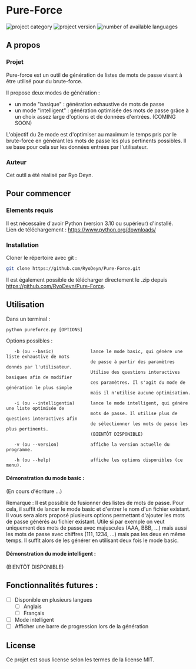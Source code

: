 # Pure-Force

![project category](https://img.shields.io/badge/Categorie%20de%20projet-Pain-red?style=flat-square)
![project version](https://img.shields.io/badge/Version-1.0.0-brightgreen?style=flat-square)
![number of available languages](https://img.shields.io/badge/Langages%20disponibles-2-blue?style=flat-square)

## A propos

### Projet

Pure-force est un outil de génération de listes de mots de passe visant à être utilisé pour du brute-force.

Il propose deux modes de génération :
- un mode "basique" : génération exhaustive de mots de passe
- un mode "intelligent" : génération optimisée des mots de passe grâce à un choix assez large d'options et de données d'entrées. (COMING SOON)

L'objectif du 2e mode est d'optimiser au maximum le temps pris par le brute-force en générant les mots de passe les plus pertinents possibles.
Il se base pour cela sur les données entrées par l'utilisateur.

### Auteur

Cet outil a été réalisé par Ryo Deyn.

## Pour commencer

### Elements requis

Il est nécessaire d'avoir Python (version 3.10 ou supérieur) d'installé.   
Lien de téléchargement : https://www.python.org/downloads/

### Installation

Cloner le répertoire avec git :
```sh
git clone https://github.com/RyoDeyn/Pure-Force.git
```

Il est également possible de télécharger directement le .zip depuis https://github.com/RyoDeyn/Pure-Force.

## Utilisation

Dans un terminal :
```
python pureforce.py [OPTIONS]
```
Options possibles :
```
   -b (ou --basic)              lance le mode basic, qui génère une liste exhaustive de mots
                                de passe à partir des paramètres donnés par l'utilisateur.
                                Utilise des questions interactives basiques afin de modifier
                                ces paramètres. Il s'agit du mode de génération le plus simple
                                mais il n'utilise aucune optimisation.
                                
   -i (ou --intelligentia)      lance le mode intelligent, qui génère une liste optimisée de
                                mots de passe. Il utilise plus de questions interactives afin
                                de sélectionner les mots de passe les plus pertinents.
                                (BIENTÔT DISPONIBLE)
                               
   -v (ou --version)            affiche la version actuelle du programme.
   
   -h (ou --help)               affiche les options disponibles (ce menu).
```
#### Démonstration du mode basic :

(En cours d'écriture ...)

Remarque :
Il est possible de fusionner des listes de mots de passe. Pour cela, il suffit de lancer le mode basic et d'entrer le nom d'un fichier existant.
Il vous sera alors proposé plusieurs options permettant d'ajouter les mots de passe générés au fichier existant.
Utile si par exemple on veut uniquement des mots de passe avec majuscules (AAA, BBB, …) mais aussi les mots de passe avec chiffres (111, 1234, …) mais pas les deux en même temps. Il suffit alors de les générer en utilisant deux fois le mode basic.

#### Démonstration du mode intelligent :

(BIENTÔT DISPONIBLE)

## Fonctionnalités futures :

- [ ] Disponible en plusieurs langues
    - [ ] Anglais
    - [ ] Français
- [ ] Mode intelligent
- [ ] Afficher une barre de progression lors de la génération

## License

Ce projet est sous license selon les termes de la license MIT.
